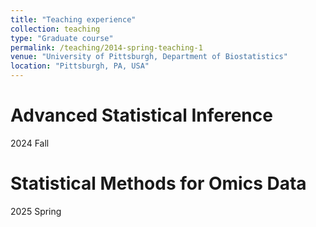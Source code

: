 ```yaml
---
title: "Teaching experience"
collection: teaching
type: "Graduate course"
permalink: /teaching/2014-spring-teaching-1
venue: "University of Pittsburgh, Department of Biostatistics"
location: "Pittsburgh, PA, USA"
---
```


Advanced Statistical Inference
======
2024 Fall

Statistical Methods for Omics Data   
======
2025 Spring
